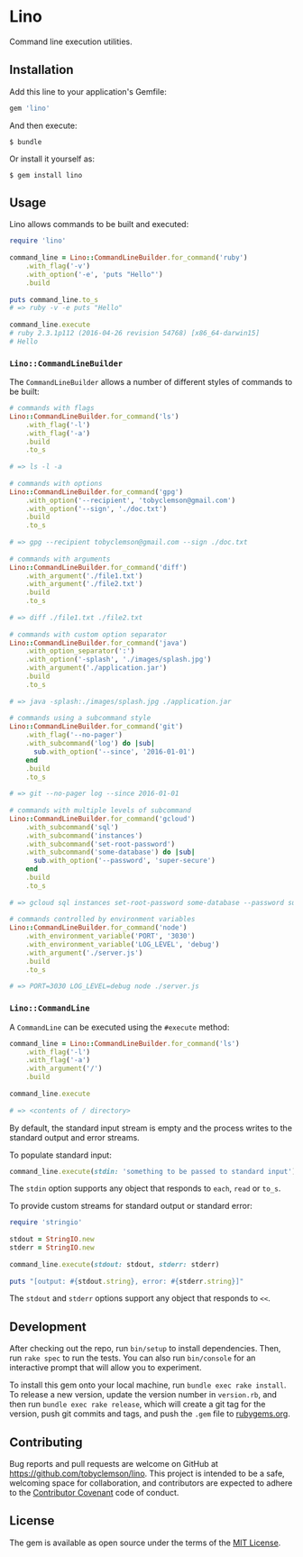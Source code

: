 # Lino

Command line execution utilities.

## Installation

Add this line to your application's Gemfile:

```ruby
gem 'lino'
```

And then execute:

    $ bundle

Or install it yourself as:

    $ gem install lino

## Usage

Lino allows commands to be built and executed:

```ruby
require 'lino'
  
command_line = Lino::CommandLineBuilder.for_command('ruby')
    .with_flag('-v')
    .with_option('-e', 'puts "Hello"')
    .build
    
puts command_line.to_s 
# => ruby -v -e puts "Hello"
  
command_line.execute 
# ruby 2.3.1p112 (2016-04-26 revision 54768) [x86_64-darwin15]
# Hello
```

### `Lino::CommandLineBuilder`

The `CommandLineBuilder` allows a number of different styles of commands to be built:

```ruby
# commands with flags
Lino::CommandLineBuilder.for_command('ls')
    .with_flag('-l')
    .with_flag('-a')
    .build
    .to_s
    
# => ls -l -a
  
# commands with options
Lino::CommandLineBuilder.for_command('gpg')
    .with_option('--recipient', 'tobyclemson@gmail.com')
    .with_option('--sign', './doc.txt')
    .build
    .to_s 
    
# => gpg --recipient tobyclemson@gmail.com --sign ./doc.txt
  
# commands with arguments
Lino::CommandLineBuilder.for_command('diff')
    .with_argument('./file1.txt')
    .with_argument('./file2.txt')
    .build
    .to_s 
    
# => diff ./file1.txt ./file2.txt
  
# commands with custom option separator
Lino::CommandLineBuilder.for_command('java')
    .with_option_separator(':')
    .with_option('-splash', './images/splash.jpg')
    .with_argument('./application.jar')
    .build
    .to_s 
    
# => java -splash:./images/splash.jpg ./application.jar
  
# commands using a subcommand style
Lino::CommandLineBuilder.for_command('git')
    .with_flag('--no-pager')
    .with_subcommand('log') do |sub|
      sub.with_option('--since', '2016-01-01')
    end
    .build
    .to_s
    
# => git --no-pager log --since 2016-01-01
  
# commands with multiple levels of subcommand
Lino::CommandLineBuilder.for_command('gcloud')
    .with_subcommand('sql')
    .with_subcommand('instances')
    .with_subcommand('set-root-password')
    .with_subcommand('some-database') do |sub|
      sub.with_option('--password', 'super-secure')
    end
    .build
    .to_s
    
# => gcloud sql instances set-root-password some-database --password super-secure
  
# commands controlled by environment variables
Lino::CommandLineBuilder.for_command('node')
    .with_environment_variable('PORT', '3030')
    .with_environment_variable('LOG_LEVEL', 'debug')
    .with_argument('./server.js')
    .build
    .to_s
    
# => PORT=3030 LOG_LEVEL=debug node ./server.js
```

### `Lino::CommandLine`

A `CommandLine` can be executed using the `#execute` method:

```ruby
command_line = Lino::CommandLineBuilder.for_command('ls')
    .with_flag('-l')
    .with_flag('-a')
    .with_argument('/')
    .build
    
command_line.execute
  
# => <contents of / directory> 
```

By default, the standard input stream is empty and the process writes to the standard output and error streams.

To populate standard input:

```ruby
command_line.execute(stdin: 'something to be passed to standard input')
```

The `stdin` option supports any object that responds to `each`, `read` or `to_s`.

To provide custom streams for standard output or standard error:

```ruby
require 'stringio'
  
stdout = StringIO.new
stderr = StringIO.new
  
command_line.execute(stdout: stdout, stderr: stderr)
  
puts "[output: #{stdout.string}, error: #{stderr.string}]"
```

The `stdout` and `stderr` options support any object that responds to `<<`.

## Development

After checking out the repo, run `bin/setup` to install dependencies. Then, run `rake spec` to run the tests. You can also run `bin/console` for an interactive prompt that will allow you to experiment.

To install this gem onto your local machine, run `bundle exec rake install`. To release a new version, update the version number in `version.rb`, and then run `bundle exec rake release`, which will create a git tag for the version, push git commits and tags, and push the `.gem` file to [rubygems.org](https://rubygems.org).

## Contributing

Bug reports and pull requests are welcome on GitHub at https://github.com/tobyclemson/lino. This project is intended to be a safe, welcoming space for collaboration, and contributors are expected to adhere to the [Contributor Covenant](http://contributor-covenant.org) code of conduct.


## License

The gem is available as open source under the terms of the [MIT License](http://opensource.org/licenses/MIT).

